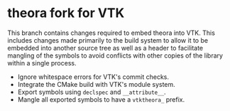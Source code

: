 # theora fork for VTK

This branch contains changes required to embed theora into VTK. This
includes changes made primarily to the build system to allow it to be embedded
into another source tree as well as a header to facilitate mangling of the
symbols to avoid conflicts with other copies of the library within a single
process.

  * Ignore whitespace errors for VTK's commit checks.
  * Integrate the CMake build with VTK's module system.
  * Export symbols using `declspec` and `__attribute__`.
  * Mangle all exported symbols to have a `vtktheora_` prefix.
